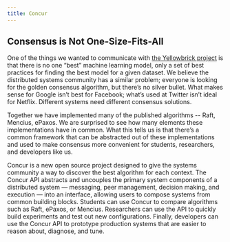 ```yaml
---
title: Concur
---
```


## Consensus is Not One-Size-Fits-All
One of the things we wanted to communicate with [the Yellowbrick project](https://www.scikit-yb.org/en/develop/) is that there is no one “best” machine learning model, only a set of best practices for finding the best model for a given dataset. We believe the distributed systems community has a similar problem; everyone is looking for the golden consensus algorithm, but there’s no silver bullet. What makes sense for Google isn’t best for Facebook; what’s used at Twitter isn’t ideal for Netflix. Different systems need different consensus solutions.

Together we have implemented many of the published algorithms -- Raft, Mencius, ePaxos. We are surprised to see how many elements these implementations have in common. What this tells us is that there’s a common framework that can be abstracted out of these implementations and used to make consensus more convenient for students, researchers, and developers like us.

Concur is a new open source project designed to give the systems community a way to discover the best algorithm for each context. The Concur API abstracts and uncouples the primary system components of a distributed system — messaging, peer management, decision making, and execution — into an interface, allowing users to compose systems from common building blocks. Students can use Concur to compare algorithms such as Raft, ePaxos, or Mencius. Researchers can use the API to quickly build experiments and test out new configurations. Finally, developers can use the Concur API to prototype production systems that are easier to reason about, diagnose, and tune.